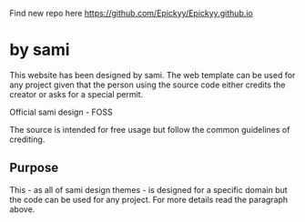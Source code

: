 Find new repo here https://github.com/Epickyy/Epickyy.github.io

# by sami
This website has been designed by sami. The web template can
be used for any project given that the person using the source
code either credits the creator or asks for a special permit.

Official sami design - FOSS

The source is intended for free usage but follow the common
guidelines of crediting.

## Purpose
This - as all of sami design themes - is designed for a specific
domain but the code can be used for any project. For more details
read the paragraph above.
